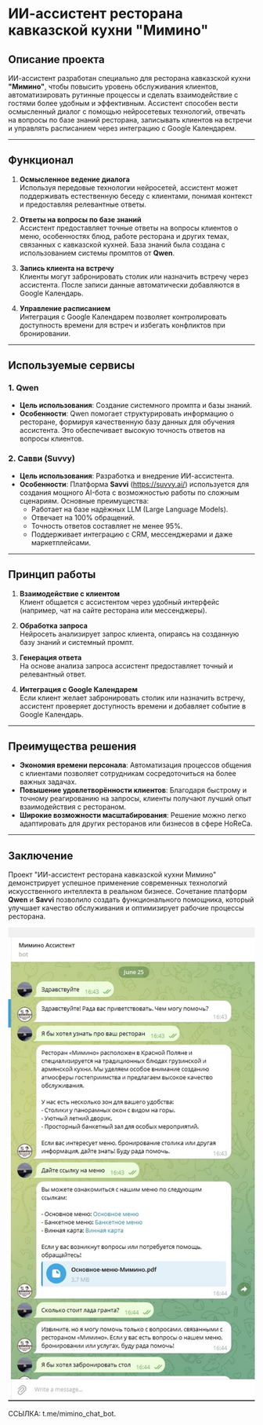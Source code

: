# ИИ-ассистент ресторана кавказской кухни "Мимино"

## Описание проекта

ИИ-ассистент разработан специально для ресторана кавказской кухни **"Мимино"**, чтобы повысить уровень обслуживания клиентов, автоматизировать рутинные процессы и сделать взаимодействие с гостями более удобным и эффективным. Ассистент способен вести осмысленный диалог с помощью нейросетевых технологий, отвечать на вопросы по базе знаний ресторана, записывать клиентов на встречи и управлять расписанием через интеграцию с Google Календарем.

---

## Функционал

1. **Осмысленное ведение диалога**  
   Используя передовые технологии нейросетей, ассистент может поддерживать естественную беседу с клиентами, понимая контекст и предоставляя релевантные ответы.

2. **Ответы на вопросы по базе знаний**  
   Ассистент предоставляет точные ответы на вопросы клиентов о меню, особенностях блюд, работе ресторана и других темах, связанных с кавказской кухней. База знаний была создана с использованием системы промптов от **Qwen**.

3. **Запись клиента на встречу**  
   Клиенты могут забронировать столик или назначить встречу через ассистента. После записи данные автоматически добавляются в Google Календарь.

4. **Управление расписанием**  
   Интеграция с Google Календарем позволяет контролировать доступность времени для встреч и избегать конфликтов при бронировании.

---

## Используемые сервисы

### 1. **Qwen**
   - **Цель использования**: Создание системного промпта и базы знаний.
   - **Особенности**: Qwen помогает структурировать информацию о ресторане, формируя качественную базу данных для обучения ассистента. Это обеспечивает высокую точность ответов на вопросы клиентов.

### 2. **Савви (Suvvy)**
   - **Цель использования**: Разработка и внедрение ИИ-ассистента.
   - **Особенности**: Платформа **Savvi** (https://suvvy.ai/) используется для создания мощного AI-бота с возможностью работы по сложным сценариям. Основные преимущества:
     - Работает на базе надёжных LLM (Large Language Models).
     - Отвечает на 100% обращений.
     - Точность ответов составляет не менее 95%.
     - Поддерживает интеграцию с CRM, мессенджерами и даже маркетплейсами.

---

## Принцип работы

1. **Взаимодействие с клиентом**  
   Клиент общается с ассистентом через удобный интерфейс (например, чат на сайте ресторана или мессенджеры).

2. **Обработка запроса**  
   Нейросеть анализирует запрос клиента, опираясь на созданную базу знаний и системный промпт.

3. **Генерация ответа**  
   На основе анализа запроса ассистент предоставляет точный и релевантный ответ.

4. **Интеграция с Google Календарем**  
   Если клиент желает забронировать столик или назначить встречу, ассистент проверяет доступность времени и добавляет событие в Google Календарь.

---

## Преимущества решения

- **Экономия времени персонала**: Автоматизация процессов общения с клиентами позволяет сотрудникам сосредоточиться на более важных задачах.
- **Повышение удовлетворённости клиентов**: Благодаря быстрому и точному реагированию на запросы, клиенты получают лучший опыт взаимодействия с рестораном.
- **Широкие возможности масштабирования**: Решение можно легко адаптировать для других ресторанов или бизнесов в сфере HoReCa.

---

## Заключение

Проект "ИИ-ассистент ресторана кавказской кухни Мимино" демонстрирует успешное применение современных технологий искусственного интеллекта в реальном бизнесе. Сочетание платформ **Qwen** и **Savvi** позволило создать функционального помощника, который улучшает качество обслуживания и оптимизирует рабочие процессы ресторана.

![Иллюстрация к проекту](https://github.com/caveDwarfProMax/Ai-assistant/blob/main/%D0%A1%D0%BA%D1%80%D0%B8%D0%BD%D1%88%D0%BE%D1%82%2025-06-2025%20172205.jpg?raw=true)

ССЫЛКА: t.me/mimino_chat_bot.
